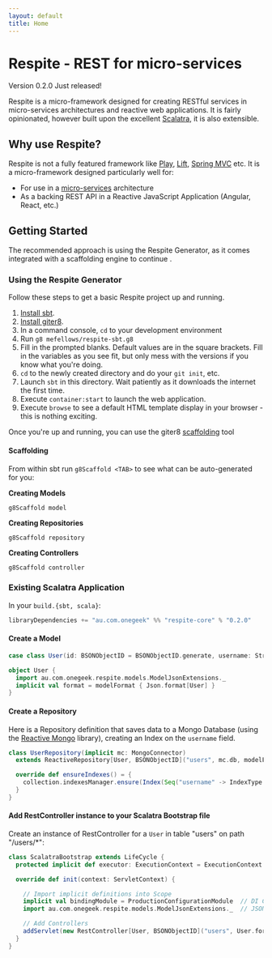 ```yaml
---
layout: default
title: Home
---
```


# Respite - REST for micro-services

<p class="message">
  Version 0.2.0 Just released!
</p>

Respite is a micro-framework designed for creating RESTful services in micro-services architectures and reactive web applications. It is fairly opinionated, however built upon the excellent [Scalatra](http://www.scalatra.org/), it is also extensible.

## Why use Respite?

Respite is not a fully featured framework like [Play](https://www.playframework.com/), [Lift](http://liftweb.net/), [Spring MVC](http://projects.spring.io/spring-framework/) etc. It is a micro-framework designed particularly well for:

* For use in a [micro-services](http://martinfowler.com/articles/microservices.html) architecture
* As a backing REST API in a Reactive JavaScript Application (Angular, React, etc.)

## Getting Started

<p class="message">
  The recommended approach is using the Respite Generator, as it comes integrated with a scaffolding engine to continue .
</p>

### Using the Respite Generator

Follow these steps to get a basic Respite project up and running.

1. [Install sbt](http://www.scala-sbt.org/release/tutorial/Setup.html).
2. [Install giter8](https://github.com/n8han/giter8#installation).
3. In a command console, `cd` to your development environment
4. Run `g8 mefellows/respite-sbt.g8`
5. Fill in the prompted blanks. Default values are in the square brackets. Fill in the variables as you see fit, but only mess with the versions if you know what you're doing.
6. `cd` to the newly created directory and do your `git init`, etc.
7. Launch `sbt` in this directory. Wait patiently as it downloads the internet the first time.
8. Execute `container:start` to launch the web application.
9. Execute `browse` to see a default HTML template display in your browser - this is nothing exciting.

Once you're up and running, you can use the giter8 [scaffolding](https://github.com/n8han/giter8#scaffolding-plugin) tool

#### Scaffolding

From within sbt run `g8Scaffold <TAB>` to see what can be auto-generated for you:

**Creating Models**

`g8Scaffold model`

**Creating Repositories**

`g8Scaffold repository`

**Creating Controllers**

`g8Scaffold controller`

### Existing Scalatra Application

In your ```build.{sbt, scala}```:

```scala
libraryDependencies += "au.com.onegeek" %% "respite-core" % "0.2.0"
```

#### Create a Model

```scala
case class User(id: BSONObjectID = BSONObjectID.generate, username: String, firstName: String) extends Model[BSONObjectID]

object User {
  import au.com.onegeek.respite.models.ModelJsonExtensions._
  implicit val format = modelFormat { Json.format[User] }
}
```

#### Create a Repository

Here is a Repository definition that saves data to a Mongo Database (using the [Reactive Mongo](http://reactivemongo.org/) library), creating an Index on the ```username``` field.

```scala
class UserRepository(implicit mc: MongoConnector)
  extends ReactiveRepository[User, BSONObjectID]("users", mc.db, modelFormatForMongo {Json.format[User]}, ReactiveMongoFormats.objectIdFormats) {

  override def ensureIndexes() = {
    collection.indexesManager.ensure(Index(Seq("username" -> IndexType.Ascending), name = Some("keyFieldUniqueIdx"), unique = true, sparse = true))
  }
}
```

#### Add RestController instance to your Scalatra Bootstrap file

Create an instance of RestController for a ```User``` in table "users" on path "/users/*":

```scala
class ScalatraBootstrap extends LifeCycle {
  protected implicit def executor: ExecutionContext = ExecutionContext.global

  override def init(context: ServletContext) {

    // Import implicit definitions into Scope
    implicit val bindingModule = ProductionConfigurationModule  // DI Configuration object
    import au.com.onegeek.respite.models.ModelJsonExtensions._  // JSON extensions

    // Add Controllers
    addServlet(new RestController[User, BSONObjectID]("users", User.format, new UserRepository), "/users/*")
  }
}
```